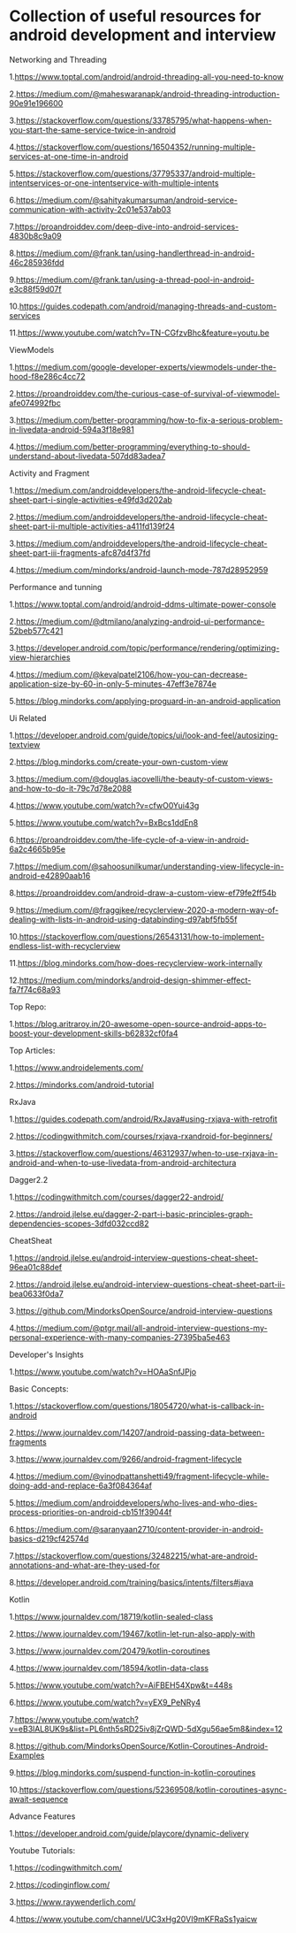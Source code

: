 # Collection of useful resources for android development and interview

Networking and Threading


1.https://www.toptal.com/android/android-threading-all-you-need-to-know

2.https://medium.com/@maheswaranapk/android-threading-introduction-90e91e196600

3.https://stackoverflow.com/questions/33785795/what-happens-when-you-start-the-same-service-twice-in-android

4.https://stackoverflow.com/questions/16504352/running-multiple-services-at-one-time-in-android

5.https://stackoverflow.com/questions/37795337/android-multiple-intentservices-or-one-intentservice-with-multiple-intents

6.https://medium.com/@sahityakumarsuman/android-service-communication-with-activity-2c01e537ab03

7.https://proandroiddev.com/deep-dive-into-android-services-4830b8c9a09

8.https://medium.com/@frank.tan/using-handlerthread-in-android-46c285936fdd

9.https://medium.com/@frank.tan/using-a-thread-pool-in-android-e3c88f59d07f

10.https://guides.codepath.com/android/managing-threads-and-custom-services

11.https://www.youtube.com/watch?v=TN-CGfzvBhc&feature=youtu.be

ViewModels

1.https://medium.com/google-developer-experts/viewmodels-under-the-hood-f8e286c4cc72

2.https://proandroiddev.com/the-curious-case-of-survival-of-viewmodel-afe074992fbc

3.https://medium.com/better-programming/how-to-fix-a-serious-problem-in-livedata-android-594a3f18e981

4.https://medium.com/better-programming/everything-to-should-understand-about-livedata-507dd83adea7


Activity and Fragment


1.https://medium.com/androiddevelopers/the-android-lifecycle-cheat-sheet-part-i-single-activities-e49fd3d202ab

2.https://medium.com/androiddevelopers/the-android-lifecycle-cheat-sheet-part-ii-multiple-activities-a411fd139f24

3.https://medium.com/androiddevelopers/the-android-lifecycle-cheat-sheet-part-iii-fragments-afc87d4f37fd

4.https://medium.com/mindorks/android-launch-mode-787d28952959


Performance and tunning


1.https://www.toptal.com/android/android-ddms-ultimate-power-console

2.https://medium.com/@dtmilano/analyzing-android-ui-performance-52beb577c421

3.https://developer.android.com/topic/performance/rendering/optimizing-view-hierarchies

4.https://medium.com/@kevalpatel2106/how-you-can-decrease-application-size-by-60-in-only-5-minutes-47eff3e7874e

5.https://blog.mindorks.com/applying-proguard-in-an-android-application


Ui Related


1.https://developer.android.com/guide/topics/ui/look-and-feel/autosizing-textview

2.https://blog.mindorks.com/create-your-own-custom-view

3.https://medium.com/@douglas.iacovelli/the-beauty-of-custom-views-and-how-to-do-it-79c7d78e2088

4.https://www.youtube.com/watch?v=cfwO0Yui43g

5.https://www.youtube.com/watch?v=BxBcs1ddEn8

6.https://proandroiddev.com/the-life-cycle-of-a-view-in-android-6a2c4665b95e

7.https://medium.com/@sahoosunilkumar/understanding-view-lifecycle-in-android-e42890aab16

8.https://proandroiddev.com/android-draw-a-custom-view-ef79fe2ff54b

9.https://medium.com/@fraggjkee/recyclerview-2020-a-modern-way-of-dealing-with-lists-in-android-using-databinding-d97abf5fb55f

10.https://stackoverflow.com/questions/26543131/how-to-implement-endless-list-with-recyclerview

11.https://blog.mindorks.com/how-does-recyclerview-work-internally

12.https://medium.com/mindorks/android-design-shimmer-effect-fa7f74c68a93


Top Repo:

1.https://blog.aritraroy.in/20-awesome-open-source-android-apps-to-boost-your-development-skills-b62832cf0fa4


Top Articles:

1.https://www.androidelements.com/

2.https://mindorks.com/android-tutorial


RxJava

1.https://guides.codepath.com/android/RxJava#using-rxjava-with-retrofit

2.https://codingwithmitch.com/courses/rxjava-rxandroid-for-beginners/

3.https://stackoverflow.com/questions/46312937/when-to-use-rxjava-in-android-and-when-to-use-livedata-from-android-architectura


Dagger2.2

1.https://codingwithmitch.com/courses/dagger22-android/

2.https://android.jlelse.eu/dagger-2-part-i-basic-principles-graph-dependencies-scopes-3dfd032ccd82


CheatSheat

1.https://android.jlelse.eu/android-interview-questions-cheat-sheet-96ea01c88def

2.https://android.jlelse.eu/android-interview-questions-cheat-sheet-part-ii-bea0633f0da7

3.https://github.com/MindorksOpenSource/android-interview-questions

4.https://medium.com/@ptgr.mail/all-android-interview-questions-my-personal-experience-with-many-companies-27395ba5e463


Developer's Insights

1.https://www.youtube.com/watch?v=HOAaSnfJPjo


Basic Concepts:

1.https://stackoverflow.com/questions/18054720/what-is-callback-in-android

2.https://www.journaldev.com/14207/android-passing-data-between-fragments

3.https://www.journaldev.com/9266/android-fragment-lifecycle

4.https://medium.com/@vinodpattanshetti49/fragment-lifecycle-while-doing-add-and-replace-6a3f084364af

5.https://medium.com/androiddevelopers/who-lives-and-who-dies-process-priorities-on-android-cb151f39044f

6.https://medium.com/@saranyaan2710/content-provider-in-android-basics-d219cf42574d

7.https://stackoverflow.com/questions/32482215/what-are-android-annotations-and-what-are-they-used-for

8.https://developer.android.com/training/basics/intents/filters#java


Kotlin

1.https://www.journaldev.com/18719/kotlin-sealed-class

2.https://www.journaldev.com/19467/kotlin-let-run-also-apply-with

3.https://www.journaldev.com/20479/kotlin-coroutines

4.https://www.journaldev.com/18594/kotlin-data-class

5.https://www.youtube.com/watch?v=AiFBEH54Xpw&t=448s

6.https://www.youtube.com/watch?v=yEX9_PeNRy4

7.https://www.youtube.com/watch?v=eB3lAL8UK9s&list=PL6nth5sRD25iv8jZrQWD-5dXgu56ae5m8&index=12

8.https://github.com/MindorksOpenSource/Kotlin-Coroutines-Android-Examples

9.https://blog.mindorks.com/suspend-function-in-kotlin-coroutines

10.https://stackoverflow.com/questions/52369508/kotlin-coroutines-async-await-sequence

Advance Features

1.https://developer.android.com/guide/playcore/dynamic-delivery


Youtube Tutorials:

1.https://codingwithmitch.com/

2.https://codinginflow.com/

3.https://www.raywenderlich.com/

4.https://www.youtube.com/channel/UC3xHg20VI9mKFRaSs1yaicw
